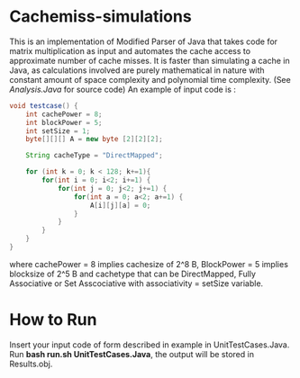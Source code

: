 # Cachemiss-simulations

This is an implementation of Modified Parser of Java that takes code for matrix multiplication as input and automates the cache access to approximate number of cache misses. It is faster than simulating a cache in Java, as calculations involved are purely mathematical in nature with constant amount of space complexity and polynomial time complexity. (See *Analysis.Java* for source code)
An example of input code is :
```Java
void testcase() {
    int cachePower = 8;
    int blockPower = 5;
    int setSize = 1;
    byte[][][] A = new byte [2][2][2];

    String cacheType = "DirectMapped";

    for (int k = 0; k < 128; k+=1){
        for(int i = 0; i<2; i+=1) {
            for(int j = 0; j<2; j+=1) {
                for(int a = 0; a<2; a+=1) {
                    A[i][j][a] = 0;
                }
            }
        }
    }
}
```
where cachePower = 8 implies cachesize of 2^8 B, BlockPower = 5 implies blocksize of 2^5 B and cachetype that can be DirectMapped, Fully Associative or Set Asscociative with associativity = setSize variable. 
# How to Run
Insert your input code of form described in example in UnitTestCases.Java. Run **bash run.sh UnitTestCases.Java**, the output will be stored in Results.obj. 
